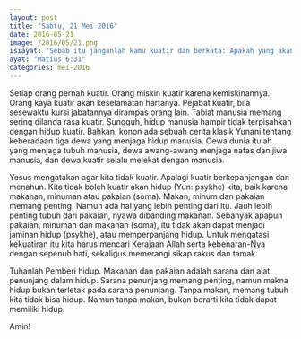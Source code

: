 ```yaml
---
layout: post
title: "Sabtu, 21 Mei 2016"
date: 2016-05-21
image: /2016/05/21.png
isiayat: "Sebab itu janganlah kamu kuatir dan berkata: Apakah yang akan kami makan? Apakah yang akan kami minum? Apakah yang akan kami pakai?"
ayat: "Matius 6:31"
categories: mei-2016
---
```


Setiap orang pernah kuatir. Orang miskin kuatir karena kemiskinannya. Orang kaya kuatir akan keselamatan hartanya. Pejabat kuatir, bila sesewaktu kursi jabatannya dirampas orang lain. Tabiat manusia memang sering dilanda rasa kuatir. Sungguh, hidup manusia hampir tidak terpisahkan dengan hidup kuatir. Bahkan, konon ada sebuah cerita klasik Yunani tentang keberadaan tiga dewa yang menjaga hidup manusia. Oewa dunia itulah yang menjaga tubuh manusia, dewa awang-awang menjaga nafas dan jiwa manusia, dan dewa kuatir selalu melekat dengan manusia.

Yesus mengatakan agar kita tidak kuatir. Apalagi kuatir berkepanjangan dan menahun. Kita tidak boleh kuatir akan hidup (Yun: psykhe) kita, baik karena makanan, minuman atau pakaian (soma). Makan, minum dan pakaian memang penting. Namun ada hal yang lebih penting dari itu. Jauh lebih penting tubuh dari pakaian, nyawa dibanding makanan. Sebanyak apapun pakaian, minuman dan
makanan (soma), itu tidak akan dapat menjadi jaminan hidup (psykhe), atau memperpanjang hidup. Untuk mengatasi kekuatiran itu kita harus mencari Kerajaan Allah serta kebenaran-Nya dengan sepenuh hati, sekaligus memerangi sikap rakus dan tamak.

Tuhanlah Pemberi hidup. Makanan dan pakaian adalah sarana dan alat penunjang dalam hidup. Sarana penunjang memang
penting, namun makna hidup bukan terletak pada sarana penunjang. Tanpa makan, memang tubuh kita tidak bisa hidup. Namun tanpa makan, bukan berarti kita tidak dapat memiliki hidup.

Amin!